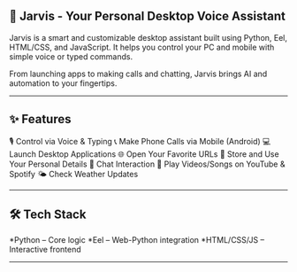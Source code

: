 🤖 Jarvis - Your Personal Desktop Voice Assistant
-----------------------------------------------------
Jarvis is a smart and customizable desktop assistant built using Python, Eel, HTML/CSS, and JavaScript. It helps you control your PC and mobile with simple voice or typed commands.

From launching apps to making calls and chatting, Jarvis brings AI and automation to your fingertips.
________________________________________________________________________________________________________________________________________

✨ Features
----------------
🎙️ Control via Voice & Typing
📞 Make Phone Calls via Mobile (Android)
💻 Launch Desktop Applications
🌐 Open Your Favorite URLs
🙋 Store and Use Your Personal Details
🤖 Chat Interaction
🎵 Play Videos/Songs on YouTube & Spotify
🌤️ Check Weather Updates
_________________________________________________________________________________________________________________________________________
🛠️ Tech Stack
------------------
*Python – Core logic
*Eel – Web-Python integration
*HTML/CSS/JS – Interactive frontend
__________________________________________________________________________________________________________________________________________
